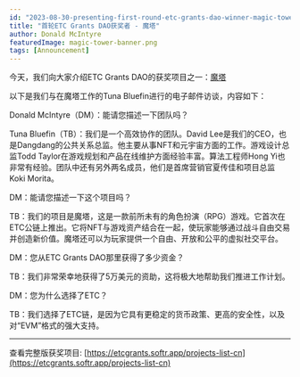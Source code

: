 ```yaml
---
id: "2023-08-30-presenting-first-round-etc-grants-dao-winner-magic-tower-cn"
title: "首轮ETC Grants DAO获奖者 - 魔塔"
author: Donald McIntyre
featuredImage: magic-tower-banner.png
tags: [Announcement]
---
```


今天，我们向大家介绍ETC Grants DAO的获奖项目之一：[魔塔](https://etcgrants.softr.app/project-details-cn?recordId=recnw4j7BP3XQHZr5)

以下是我们与在魔塔工作的Tuna Bluefin进行的电子邮件访谈，内容如下：

Donald McIntyre（DM）：能请您描述一下团队吗？

Tuna Bluefin（TB）：我们是一个高效协作的团队。David Lee是我们的CEO，也是Dangdang的公共关系总监。他主要从事NFT和元宇宙方面的工作。游戏设计总监Todd Taylor在游戏规划和产品在线维护方面经验丰富。算法工程师Hong Yi也非常有经验。团队中还有另外两名成员，他们是首席营销官夏传佳和项目总监Koki Morita。

DM：能请您描述一下这个项目吗？

TB：我们的项目是魔塔，这是一款前所未有的角色扮演（RPG）游戏。它首次在ETC公链上推出。它将NFT与游戏资产结合在一起，使玩家能够通过战斗自由交易并创造新价值。魔塔还可以为玩家提供一个自由、开放和公平的虚拟社交平台。

DM：您从ETC Grants DAO那里获得了多少资金？

TB：我们非常荣幸地获得了5万美元的资助，这将极大地帮助我们推进工作计划。

DM：您为什么选择了ETC？

TB：我们选择了ETC链，是因为它具有更稳定的货币政策、更高的安全性，以及对“EVM”格式的强大支持。

---

查看完整版获奖项目: [https://etcgrants.softr.app/projects-list-cn](https://etcgrants.softr.app/projects-list-cn)

